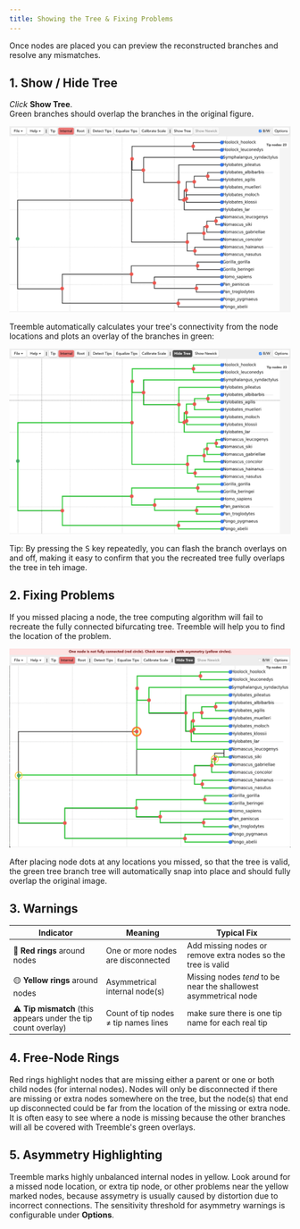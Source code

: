 ```yaml
---
title: Showing the Tree & Fixing Problems
---
```


Once nodes are placed you can preview the reconstructed branches and resolve any mismatches.

## 1. Show / Hide Tree

*Click* **Show Tree**.  
Green branches should overlap the branches in the original figure.

![Nodes placed screenshot](/img/Docs/Treemble_with_nodes_on.png)

Treemble automatically calculates your tree's connectivity from the node locations and plots an overlay of the branches in green:

![Show tree screenshot](/img/Docs/Treemble_with_show_tree_but_not_tip_names.png)

Tip: By pressing the <kbd>S</kbd> key repeatedly, you can flash the branch overlays on and off, making it easy to confirm that you the recreated tree fully overlaps the tree in teh image.

## 2. Fixing Problems

If you missed placing a node, the tree computing algorithm will fail to recreate the fully connected bifurcating tree.  Treemble will help you to find the location of the problem.

![Problems screenshot](/img/Docs/connection_problems.png)

After placing node dots at any locations you missed, so that the tree is valid, the green tree branch tree will automatically snap into place and should fully overlap the original image. 

## 3. Warnings

| Indicator | Meaning | Typical Fix |
|--------------|---------|-------------|
| 🔴 **Red rings** around nodes | One or more nodes are disconnected  | Add missing nodes or remove extra nodes so the tree is valid |
| 🟡 **Yellow rings** around nodes | Asymmetrical internal node(s) | Missing nodes *tend* to be near the shallowest asymmetrical node |
| ⚠️ **Tip mismatch** (this appears under the tip count overlay)  | Count of tip nodes ≠ tip names lines | make sure there is one tip name for each real tip |

## 4. Free-Node Rings

Red rings highlight nodes that are missing either a parent or one or both child nodes (for internal nodes). Nodes will only be disconnected if there are missing or extra nodes somewhere on the tree, but the node(s) that end up disconnected could be far from the location of the missing or extra node. It is often easy to see where a node is missing because the other branches will all be covered with Treemble's green overlays.

## 5. Asymmetry Highlighting

Treemble marks highly unbalanced internal nodes in yellow. Look around for a missed node location, or extra tip node, or other problems near the yellow marked nodes, because assymetry is usually caused by distortion due to incorrect connections. The sensitivity threshold for asymmetry warnings is configurable under **Options**.



